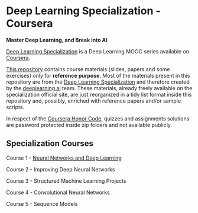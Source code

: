 # Deep Learning Specialization - Coursera

**Master Deep Learning, and Break into AI**

[Deep Learning Specialization](https://www.coursera.org/specializations/deep-learning "Deep Learning Specialization on Coursera") is a Deep Learning MOOC series available on [Coursera](https://www.coursera.org/ "Coursera - Online Courses and Credentials From Top Educators."). 

[This repository](https://github.com/ngshya/deep-learning-coursera "Deep Learning - GiHub repository") contains course materials (slides, papers and some exercises) only for **reference purpose**. Most of the materials present in this repository are from the [Deep Learning Specialization](https://www.coursera.org/specializations/deep-learning "Deep Learning Specialization on Coursera") and therefore created by the [deeplearning.ai](https://www.deeplearning.ai/ "deeplearning.ai team") team. These materials, already freely available on the specialization official site, are just reorganized in a tidy list format inside this repository and, possibly, enriched with reference papers and/or sample scripts. 

In respect of the [Coursera Honor Code](https://learner.coursera.help/hc/en-us/articles/209818863-Coursera-Honor-Code "Coursera Honor Code"), quizzes and assignments solutions are password protected inside zip folders and not available publicly.


## Specialization Courses

Course 1 - [Neural Networks and Deep Learning](1-Neural-Networks-and-Deep-Learning "Course 1")

Course 2 - Improving Deep Neural Networks 

Course 3 - Structured Machine Learning Projects 

Course 4 - Convolutional Neural Networks

Course 5 - Sequence Models 
